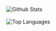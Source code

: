 
<br />
<br />
<img align="center" src="https://github-readme-stats.vercel.app/api?username=codemedic213515&private&include_all_commits=true&show_icons=true&line_height=30&title_color=CDB4DB&icon_color=CDB4DB&text_color=D3D3D3&bg_color=0A0A0A" alt="Github Stats">
<br />
<br />
<img src="https://github-readme-stats.vercel.app/api/top-langs/?username=codemedic213515&count_private=true&layout=compact&theme=dark&bg_color=0A0A0A" alt="Top Languages"/>
<br />
<br />
<br />
